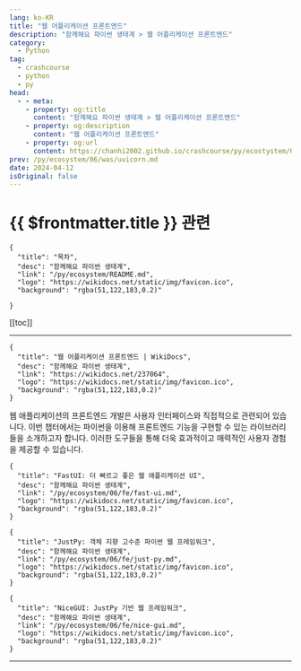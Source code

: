 ```yaml
---
lang: ko-KR
title: "웹 어플리케이션 프론트엔드"
description: "함께해요 파이썬 생태계 > 웹 어플리케이션 프론트엔드"
category:
  - Python
tag: 
  - crashcourse
  - python
  - py
head:
  - - meta:
    - property: og:title
      content: "함께해요 파이썬 생태계 > 웹 어플리케이션 프론트엔드"
    - property: og:description
      content: "웹 어플리케이션 프론트엔드"
    - property: og:url
      content: https://chanhi2002.github.io/crashcourse/py/ecostystem/05/fe/
prev: /py/ecosystem/06/was/uvicorn.md
date: 2024-04-12
isOriginal: false
---
```


# {{ $frontmatter.title }} 관련

```component VPCard
{
  "title": "목차",
  "desc": "함께해요 파이썬 생태계",
  "link": "/py/ecosystem/README.md",
  "logo": "https://wikidocs.net/static/img/favicon.ico",
  "background": "rgba(51,122,183,0.2)"
  
}
```

[[toc]]

---

```component VPCard
{
  "title": "웹 어플리케이션 프론트엔드 | WikiDocs",
  "desc": "함께해요 파이썬 생태계",
  "link": "https://wikidocs.net/237064",
  "logo": "https://wikidocs.net/static/img/favicon.ico",
  "background": "rgba(51,122,183,0.2)"
}
```

웹 애플리케이션의 프론트엔드 개발은 사용자 인터페이스와 직접적으로 관련되어 있습니다. 이번 챕터에서는 파이썬을 이용해 프론트엔드 기능을 구현할 수 있는 라이브러리들을 소개하고자 합니다. 이러한 도구들을 통해 더욱 효과적이고 매력적인 사용자 경험을 제공할 수 있습니다.

```component VPCard
{
  "title": "FastUI: 더 빠르고 좋은 웹 애플리케이션 UI",
  "desc": "함께해요 파이썬 생태계",
  "link": "/py/ecosystem/06/fe/fast-ui.md",
  "logo": "https://wikidocs.net/static/img/favicon.ico",
  "background": "rgba(51,122,183,0.2)"
}
```

```component VPCard
{
  "title": "JustPy: 객체 지향 고수준 파이썬 웹 프레임워크",
  "desc": "함께해요 파이썬 생태계",
  "link": "/py/ecosystem/06/fe/just-py.md",
  "logo": "https://wikidocs.net/static/img/favicon.ico",
  "background": "rgba(51,122,183,0.2)"
}
```

```component VPCard
{
  "title": "NiceGUI: JustPy 기반 웹 프레임워크",
  "desc": "함께해요 파이썬 생태계",
  "link": "/py/ecosystem/06/fe/nice-gui.md",
  "logo": "https://wikidocs.net/static/img/favicon.ico",
  "background": "rgba(51,122,183,0.2)"
}
```

---

<TagLinks />